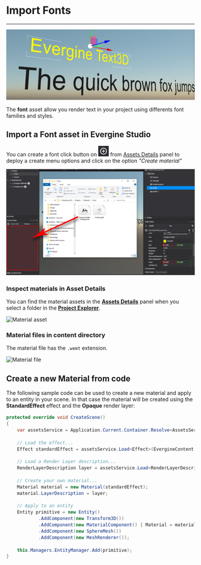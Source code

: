 # Import Fonts
---
![Fonts header](../images/fonts.jpg)

The **font** asset allow you render text in your project using differents font families and styles.

## Import a Font asset in Evergine Studio
You can create a font click button on ![Plus Icon](../images/plusIcon.jpg) from [Assets Details](../../evergine_studio/interface.md) panel to deploy a create menu options and click on the option _"Create material"_

![Create new material menu option](images/import_fonts.png)

### Inspect materials in Asset Details
You can find the material assets in the [**Assets Details**](../../evergine_studio/interface.md) panel when you select a folder in the [**Project Explorer**](../../evergine_studio/interface.md).

![Material asset](images/materialAsset.jpg)

### Material files in content directory
The material file has the `.wemt` extension.

![Material file](images/materialFile.jpg)

## Create a new Material from code
The following sample code can be used to create a new material and apply to an entity in your scene.
In that case the material will be created using the **StandardEffect** effect and the **Opaque** render layer:

```csharp
protected override void CreateScene()
{
    var assetsService = Application.Current.Container.Resolve<AssetsService>();

    // Load the effect...
    Effect standardEffect = assetsService.Load<Effect>(EvergineContent.Effects.StandardEffect);

    // Load a Render Layer description...
    RenderLayerDescription layer = assetsService.Load<RenderLayerDescription>(EvergineContent.RenderLayers.Opaque);

    // Create your own material...
    Material material = new Material(standardEffect);
    material.LayerDescription = layer;

    // Apply to an entity
    Entity primitive = new Entity()
            .AddComponent(new Transform3D())
            .AddComponent(new MaterialComponent() { Material = material })  
            .AddComponent(new SphereMesh())
            .AddComponent(new MeshRenderer());

    this.Managers.EntityManager.Add(primitive);
}